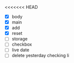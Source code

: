 <<<<<<< HEAD

- [x] body
- [x] main
- [x] add
- [x] reset
- [ ] storage
- [ ] checkbox
- [ ] live date
- [ ] delete yesterday checking li
